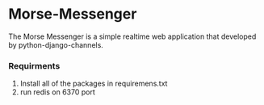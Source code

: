 # Morse-Messenger
The Morse Messenger is a simple realtime web application that developed by python-django-channels.

### **Requirments**
1. Install all of the packages in requiremens.txt
2. run redis on 6370 port



